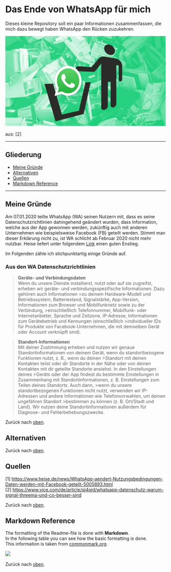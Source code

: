 # Das Ende von WhatsApp für mich


Dieses kleine Repository soll ein paar Informationen zusammenfassen, die mich dazu bewegt haben WhatsApp den Rücken zuzukehren.

<p align="left">
  <img src="/Images/WAWegwerfen.png">
</p>
aus: [2]

---

## Gliederung
* [Meine Gründe](#Meine-Gründe)
* [Alternativen](#Alternativen)
* [Quellen](#Quellen)
* [Markdown Reference](#Markdown-Reference)

---

## Meine Gründe

Am 07.01.2020 teilte WhatsApp (WA) seinen Nutzern mit, dass es seine Datenschutzrichtlinien dahingehend geändert wurden, dass Information, welche aus der App gewonnen werden, zukünftig auch mit anderen Unternehmen wie beispielsweise Facebook (FB) geteilt werden. Stimmt man dieser Erklärung nicht zu, ist WA schlicht ab Februar 2020 nicht mehr nutzbar. Heise liefert unter folgendem [Link](https://www.heise.de/news/WhatsApp-aendert-Nutzungsbedingungen-Daten-werden-mit-Facebook-geteilt-5005893.html) einen guten Enstieg.

Im Folgenden zähle ich stichpunktartig einige Gründe auf.

### Aus den WA Datenschutzrichtlinien

>**Geräte- und Verbindungsdaten**<br />
>Wenn du unsere Dienste installierst, nutzt oder auf sie zugreifst, erheben wir geräte- und verbindungsspezifische Informationen. Dazu gehören auch Informationen >zu deinem Hardware-Modell und Betriebssystem, Batteriestand, Signalstärke, App-Version, Informationen zum Browser und Mobilfunknetz sowie zu der Verbindung, >einschließlich Telefonnummer, Mobilfunk- oder Internetanbieter, Sprache und Zeitzone, IP-Adresse, Informationen zum Gerätebetrieb und Kennungen (einschließlich >individueller IDs für Produkte von Facebook-Unternehmen, die mit demselben Gerät oder Account verknüpft sind).

>**Standort-Informationen**<br />
>Mit deiner Zustimmung erheben und nutzen wir genaue Standortinformationen von deinem Gerät, wenn du standortbezogene Funktionen nutzt, z. B., wenn du deinen >Standort mit deinen Kontakten teilst oder dir Standorte in der Nähe oder von deinen Kontakten mit dir geteilte Standorte ansiehst. In den Einstellungen deines >Geräts oder der App findest du bestimmte Einstellungen in Zusammenhang mit Standortinformationen, z. B. Einstellungen zum Teilen deines Standorts. Auch dann, >wenn du unsere standortbezogenen Funktionen nicht nutzt, verwenden wir IP-Adressen und andere Informationen wie Telefonvorwahlen, um deinen ungefähren Standort >bestimmen zu können (z. B. Ort/Stadt und Land). Wir nutzen deine Standortinformationen außerdem für Diagnose- und Fehlerbehebungszwecke.

Zurück nach [oben](#Das-Ende-von-WA-für-mich).

## Alternativen

Zurück nach [oben](#Das-Ende-von-WA-für-mich).

## Quellen
[1] https://www.heise.de/news/WhatsApp-aendert-Nutzungsbedingungen-Daten-werden-mit-Facebook-geteilt-5005893.html <br />
[2] https://www.vice.com/de/article/qj4qjd/whatsapp-datenschutz-warum-signal-threema-und-co-besser-sind

Zurück nach [oben](#Das-Ende-von-WA-für-mich).

## Markdown Reference
The formatting of the Readme-file is done with **Markdown**.<br />
In the following table you can see how the basic formatting is done.<br />
This information is taken from [commonmark.org](https://commonmark.org/help/).<br />

  <img src="/Images/MarkdownReference.PNG">

Zurück nach [oben](#Das-Ende-von-WA-für-mich).
